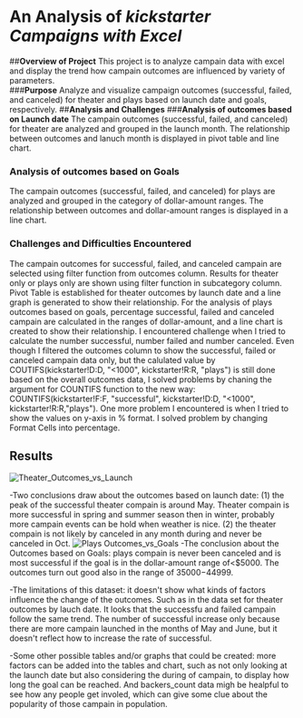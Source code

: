 # An Analysis of ***kickstarter Campaigns with Excel***
##**Overview of Project**
This project is to analyze campain data with excel and display the trend how campain outcomes are influenced by variety of parameters.  
###**Purpose**
Analyze and visualize campaign outcomes (successful, failed, and canceled) for theater and plays based on launch date and goals, respectively. 
##**Analysis and Challenges**
###**Analysis of outcomes based on Launch date**
The campain outcomes (successful, failed, and canceled) for theater are analyzed and grouped in the launch month. The relationship between outcomes and lanuch month is displayed in pivot table and line chart. 
### **Analysis of outcomes based on Goals**
The campain outcomes (successful, failed, and canceled) for plays are analyzed and grouped in the category of dollar-amount ranges. The relationship between outcomes and dollar-amount ranges is displayed in a line chart. 
### **Challenges and Difficulties Encountered**
The campain outcomes for successful, failed, and canceled campain are selected using filter function from outcomes column. Results for theater only or plays only are shown using filter function in subcategory column. Pivot Table is established for theater outcomes by launch date and a line graph is generated to show their relationship. For the analysis of plays outcomes based on goals, percentage successful, failed and canceled campain are calculated in the ranges of dollar-amount, and a line chart is created to show their relationship. I encountered challenge when I tried to calculate the number successful, number failed and number canceled. Even though I filtered the outcomes column to show the successful, failed or canceled campain data only, but the calulated value by COUTIFS(kickstarter!D:D, "<1000", kickstarter!R:R, "plays") is still done based on the overall outcomes data, I solved problems by chaning the argument for COUNTIFS function to the new way: COUNTIFS(kickstarter!F:F, "successful", kickstarter!D:D, "<1000", kickstarter!R:R,"plays"). One more problem I encountered is when I tried to show the values on y-axis in % format. I solved problem by changing Format Cells into percentage.
## **Results**
![Theater_Outcomes_vs_Launch](https://user-images.githubusercontent.com/90361056/133930925-99869bf1-5016-4f2a-8965-695a157440e8.png)

-Two conclusions draw about the outcomes based on launch date: (1) the peak of the successful theater compain is around May. Theater compain is more successful in spring and summer season then in winter, probably more campain events can be hold when weather is nice. (2) the theater compain is not likely by canceled in any month during and never be canceled in Oct.
![Plays Outcomes_vs_Goals](https://user-images.githubusercontent.com/90361056/133930958-aa1805de-0deb-40b8-97c9-b0c99bb08696.png)
-The conclusion about the Outcomes based on Goals: plays compain is never been canceled and is most successful if the goal is in the dollar-amount range of<$5000. The outcomes turn out good also in the range of $35000-$44999.

-The limitations of this dataset: it doesn't show what kinds of factors influence the change of the outcomes. Such as in the data set for theater outcomes by lauch date. It looks that the successfu and failed campain follow the same trend. The number of successful increase only because there are more campain launched in the months of May and June, but it doesn't reflect how to increase the rate of successful.

-Some other possible tables and/or graphs that could be created: more factors can be added into the tables and chart, such as not only looking at the launch date but also considering the during of campain, to display how long the goal can be reached. And backers_count data migh be healpful to see how any people get involed, which can give some clue about the popularity of those campain in population. 
